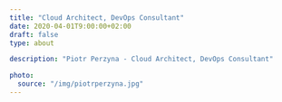 ```yaml
---
title: "Cloud Architect, DevOps Consultant"
date: 2020-04-01T9:00:00+02:00
draft: false
type: about

description: "Piotr Perzyna - Cloud Architect, DevOps Consultant"

photo:
  source: "/img/piotrperzyna.jpg"
---
```

